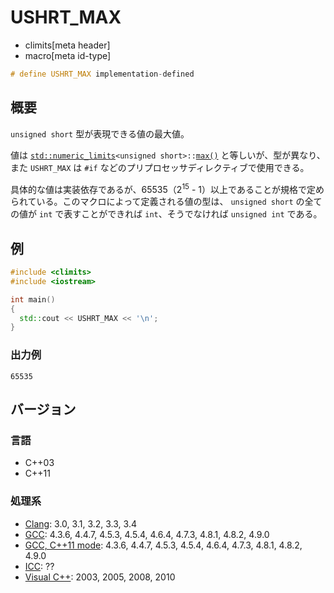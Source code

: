 # USHRT_MAX
* climits[meta header]
* macro[meta id-type]

```cpp
# define USHRT_MAX implementation-defined
```

## 概要
`unsigned short` 型が表現できる値の最大値。

値は [`std::numeric_limits`](/reference/limits/numeric_limits.md)`<unsigned short>::`[`max()`](/reference/limits/numeric_limits/max.md) と等しいが、型が異なり、また `USHRT_MAX` は `#if` などのプリプロセッサディレクティブで使用できる。

具体的な値は実装依存であるが、65535（2<sup>15</sup> - 1）以上であることが規格で定められている。このマクロによって定義される値の型は、 `unsigned short` の全ての値が `int` で表すことができれば `int`、そうでなければ `unsigned int` である。


## 例
```cpp example
#include <climits>
#include <iostream>

int main()
{
  std::cout << USHRT_MAX << '\n';
}
```


### 出力例
```
65535
```

## バージョン
### 言語
- C++03
- C++11


### 処理系
- [Clang](/implementation.md#clang): 3.0, 3.1, 3.2, 3.3, 3.4
- [GCC](/implementation.md#gcc): 4.3.6, 4.4.7, 4.5.3, 4.5.4, 4.6.4, 4.7.3, 4.8.1, 4.8.2, 4.9.0
- [GCC, C++11 mode](/implementation.md#gcc): 4.3.6, 4.4.7, 4.5.3, 4.5.4, 4.6.4, 4.7.3, 4.8.1, 4.8.2, 4.9.0
- [ICC](/implementation.md#icc): ??
- [Visual C++](/implementation.md#visual_cpp): 2003, 2005, 2008, 2010
